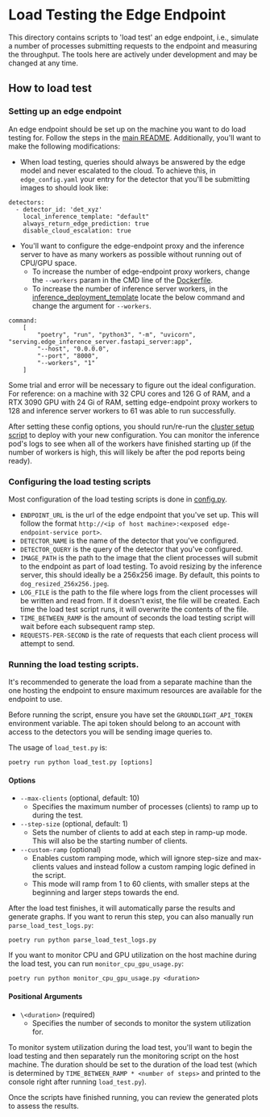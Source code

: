 # Load Testing the Edge Endpoint

This directory contains scripts to 'load test' an edge endpoint, i.e., simulate a number of processes submitting requests to the endpoint and measuring the throughput. The tools here are actively under development and may be changed at any time. 

## How to load test

### Setting up an edge endpoint

An edge endpoint should be set up on the machine you want to do load testing for. Follow the steps in the [main README](/README.md). Additionally, you'll want to make the following modifications:
* When load testing, queries should always be answered by the edge model and never escalated to the cloud. To achieve this, in `edge_config.yaml` your entry for the detector that you'll be submitting images to should look like:
```
detectors:
  - detector_id: 'det_xyz'
    local_inference_template: "default"
    always_return_edge_prediction: true
    disable_cloud_escalation: true
```

* You'll want to configure the edge-endpoint proxy and the inference server to have as many workers as possible without running out of CPU/GPU space. 
    * To increase the number of edge-endpoint proxy workers, change the `--workers` param in the CMD line of the [Dockerfile](/Dockerfile). 
    * To increase the number of inference server workers, in the [inference_deployment_template](/deploy/k3s/inference_deployment/inference_deployment_template.yaml) locate the below command and change the argument for `--workers`.
```
command:
    [
        "poetry", "run", "python3", "-m", "uvicorn", "serving.edge_inference_server.fastapi_server:app",
        "--host", "0.0.0.0",
        "--port", "8000",
        "--workers", "1"
    ]
```

Some trial and error will be necessary to figure out the ideal configuration. For reference: on a machine with 32 CPU cores and 126 G of RAM, and a RTX 3090 GPU with 24 Gi of RAM, setting edge-endpoint proxy workers to 128 and inference server workers to 61 was able to run successfully. 

After setting these config options, you should run/re-run the [cluster setup script](/deploy/bin/cluster_setup.sh) to deploy with your new configuration. You can monitor the inference pod's logs to see when all of the workers have finished starting up (if the number of workers is high, this will likely be after the pod reports being ready). 

### Configuring the load testing scripts

Most configuration of the load testing scripts is done in [config.py](./config.py).
* `ENDPOINT_URL` is the url of the edge endpoint that you've set up. This will follow the format `http://<ip of host machine>:<exposed edge-endpoint-service port>`. 
* `DETECTOR_NAME` is the name of the detector that you've configured.
* `DETECTOR_QUERY` is the query of the detector that you've configured.
* `IMAGE_PATH` is the path to the image that the client processes will submit to the endpoint as part of load testing. To avoid resizing by the inference server, this should ideally be a 256x256 image. By default, this points to `dog_resized_256x256.jpeg`.
* `LOG_FILE` is the path to the file where logs from the client processes will be written and read from. If it doesn't exist, the file will be created. Each time the load test script runs, it will overwrite the contents of the file.
* `TIME_BETWEEN_RAMP` is the amount of seconds the load testing script will wait before each subsequent ramp step. 
* `REQUESTS-PER-SECOND` is the rate of requests that each client process will attempt to send. 

### Running the load testing scripts.

It's recommended to generate the load from a separate machine than the one hosting the endpoint to ensure maximum resources are available for the endpoint to use.

Before running the script, ensure you have set the `GROUNDLIGHT_API_TOKEN` environment variable. The api token should belong to an account with access to the detectors you will be sending image queries to.

The usage of `load_test.py` is:
```
poetry run python load_test.py [options]
```

#### Options
* `--max-clients` (optional, default: 10)
    * Specifies the maximum number of processes (clients) to ramp up to during the test.
* `--step-size` (optional, default: 1)
    * Sets the number of clients to add at each step in ramp-up mode. This will also be the starting number of clients.
* `--custom-ramp` (optional)
    * Enables custom ramping mode, which will ignore step-size and max-clients values and instead follow a custom ramping logic defined in the script. 
    * This mode will ramp from 1 to 60 clients, with smaller steps at the beginning and larger steps towards the end.

After the load test finishes, it will automatically parse the results and generate graphs. If you want to rerun this step, you can also manually run `parse_load_test_logs.py`:
```
poetry run python parse_load_test_logs.py
```

If you want to monitor CPU and GPU utilization on the host machine during the load test, you can run `monitor_cpu_gpu_usage.py`: 
```
poetry run python monitor_cpu_gpu_usage.py <duration>
```

#### Positional Arguments
* `\<duration>` (required)
    * Specifies the number of seconds to monitor the system utilization for. 

To monitor system utilization during the load test, you'll want to begin the load testing and then separately run the monitoring script on the host machine. The duration should be set to the duration of the load test (which is determined by `TIME_BETWEEN_RAMP * <number of steps>` and printed to the console right after running `load_test.py`). 

Once the scripts have finished running, you can review the generated plots to assess the results.